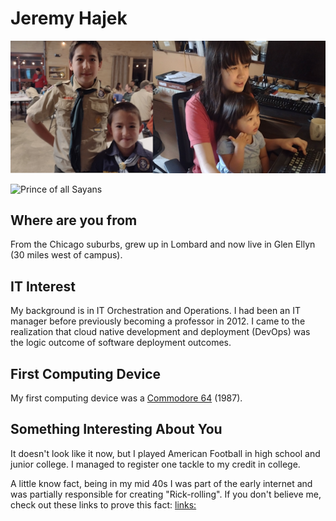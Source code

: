 # Jeremy Hajek

![Family](./images/family.png "Family")

![Prince of all Sayans](./images/vegeta.jpg "Vegeta")

## Where are you from

From the Chicago suburbs, grew up in Lombard and now live in Glen Ellyn (30 miles west of campus).

## IT Interest

My background is in IT Orchestration and Operations.  I had been an IT manager before previously becoming a professor in 2012.  I came to the realization that cloud native development and deployment (DevOps) was the logic outcome of software deployment outcomes.

## First Computing Device

My first computing device was a [Commodore 64](https://en.wikipedia.org/wiki/Commodore_64 "Wiki page for Commodore 64") (1987).

## Something Interesting About You

It doesn't look like it now, but I played American Football in high school and junior college.  I managed to register one tackle to my credit in college.

A little know fact, being in my mid 40s I was part of the early internet and was partially responsible for creating "Rick-rolling".  If you don't believe me, check out these links to prove this fact: [links:](https://www.youtube.com/watch?v=dQw4w9WgXcQ "definitely not rick-rolling you...")
